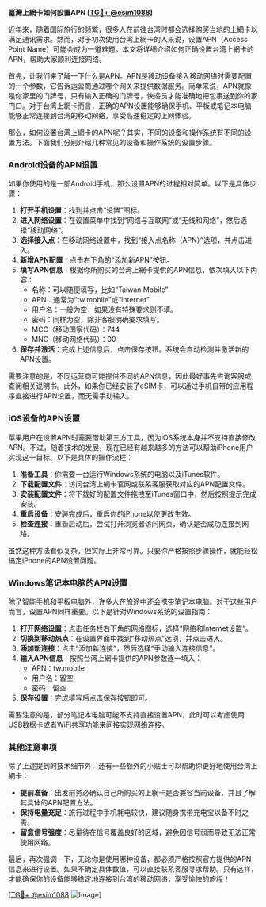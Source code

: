 **臺灣上網卡如何設置APN [[TG💪+ @esim1088](https://t.me/s/esim1088)]**

近年来，随着国际旅行的频繁，很多人在前往台湾时都会选择购买当地的上網卡以满足通讯需求。然而，对于初次使用台湾上網卡的人来说，设置APN（Access Point Name）可能会成为一道难题。本文将详细介绍如何正确设置台湾上網卡的APN，帮助大家顺利连接网络。

首先，让我们来了解一下什么是APN。APN是移动设备接入移动网络时需要配置的一个参数，它告诉运营商通过哪个网关来提供数据服务。简单来说，APN就像是你家里的门牌号，只有输入正确的门牌号，快递员才能准确地把包裹送到你的家门口。对于台湾上網卡而言，正确的APN设置能够确保手机、平板或笔记本电脑能够正常连接到台湾的移动网络，享受高速稳定的上网体验。

那么，如何设置台湾上網卡的APN呢？其实，不同的设备和操作系统有不同的设置方法。下面我们分别介绍几种常见的设备和操作系统的设置步骤。

### **Android设备的APN设置**

如果你使用的是一部Android手机，那么设置APN的过程相对简单。以下是具体步骤：

1. **打开手机设置**：找到并点击“设置”图标。
2. **进入网络设置**：在设置菜单中找到“网络与互联网”或“无线和网络”，然后选择“移动网络”。
3. **选择接入点**：在移动网络设置中，找到“接入点名称（APN）”选项，并点击进入。
4. **新增APN配置**：点击右下角的“添加新APN”按钮。
5. **填写APN信息**：根据你所购买的台湾上網卡提供的APN信息，依次填入以下内容：
   - 名称：可以随便填写，比如“Taiwan Mobile”
   - APN：通常为“tw.mobile”或“internet”
   - 用户名：一般为空，如果没有特殊要求则不填。
   - 密码：同样为空，除非客服明确要求填写。
   - MCC（移动国家代码）：744
   - MNC（移动网络代码）：00
6. **保存并激活**：完成上述信息后，点击保存按钮。系统会自动检测并激活新的APN设置。

需要注意的是，不同运营商可能提供不同的APN信息，因此最好事先咨询客服或查阅相关说明书。此外，如果你已经安装了eSIM卡，可以通过手机自带的应用程序直接进行APN设置，而无需手动输入。

### **iOS设备的APN设置**

苹果用户在设置APN时需要借助第三方工具，因为iOS系统本身并不支持直接修改APN。不过，随着技术的发展，现在已经有越来越多的方法可以帮助iPhone用户实现这一目标。以下是具体的操作流程：

1. **准备工具**：你需要一台运行Windows系统的电脑以及iTunes软件。
2. **下载配置文件**：访问台湾上網卡官网或联系客服获取对应的APN配置文件。
3. **安装配置文件**：将下载好的配置文件拖拽至iTunes窗口中，然后按照提示完成安装。
4. **重启设备**：安装完成后，重启你的iPhone以使更改生效。
5. **检查连接**：重新启动后，尝试打开浏览器访问网页，确认是否成功连接到网络。

虽然这种方法看似复杂，但实际上非常可靠。只要你严格按照步骤操作，就能轻松搞定iPhone的APN设置问题。

### **Windows笔记本电脑的APN设置**

除了智能手机和平板电脑外，许多人在旅途中还会携带笔记本电脑。对于这些用户而言，设置APN同样重要。以下是针对Windows系统的设置指南：

1. **打开网络设置**：点击任务栏右下角的网络图标，选择“网络和Internet设置”。
2. **切换到移动热点**：在设置界面中找到“移动热点”选项，并点击进入。
3. **添加新连接**：点击“添加新连接”，然后选择“手动输入连接信息”。
4. **输入APN信息**：按照台湾上網卡提供的APN参数逐一填入：
   - APN：tw.mobile
   - 用户名：留空
   - 密码：留空
5. **保存设置**：完成填写后点击保存按钮即可。

需要注意的是，部分笔记本电脑可能不支持直接设置APN，此时可以考虑使用USB数据卡或者WiFi共享功能来间接实现网络连接。

### **其他注意事项**

除了上述提到的技术细节外，还有一些额外的小贴士可以帮助你更好地使用台湾上網卡：

- **提前准备**：出发前务必确认自己所购买的上網卡是否兼容当前设备，并且了解其具体的APN配置方法。
- **保持电量充足**：旅行过程中手机耗电较快，建议随身携带充电宝以备不时之需。
- **留意信号强度**：尽量待在信号覆盖良好的区域，避免因信号弱而导致无法正常使用网络。

最后，再次强调一下，无论你是使用哪种设备，都必须严格按照官方提供的APN信息来进行设置。如果不确定具体数值，可以直接联系客服寻求帮助。只有这样，才能确保你的设备能够稳定地连接到台湾的移动网络，享受愉快的旅程！

[[TG💪+ @esim1088](https://t.me/s/esim1088) ![Image](https://i.postimg.cc/4NQfJmqS/Snipaste-2025-05-13-00-14-12.png)]